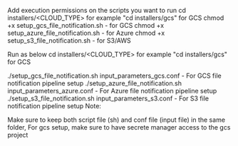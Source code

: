 Add execution permissions on the scripts you want to run cd installers/<CLOUD_TYPE> for example "cd installers/gcs" for GCS chmod +x setup_gcs_file_notification.sh - for GCS chmod +x setup_azure_file_notification.sh - for Azure chmod +x setup_s3_file_notification.sh - for S3/AWS

Run as below cd installers/<CLOUD_TYPE> for example "cd installers/gcs" for GCS

./setup_gcs_file_notification.sh input_parameters_gcs.conf - For GCS file notification pipeline setup
./setup_azure_file_notification.sh input_parameters_azure.conf - For Azure file notification pipeline setup
./setup_s3_file_notification.sh input_parameters_s3.conf - For S3 file notification pipeline setup
Note:

Make sure to keep both script file (sh) and conf file (input file) in the same folder,
For gcs setup, make sure to have secrete manager access to the gcs project
